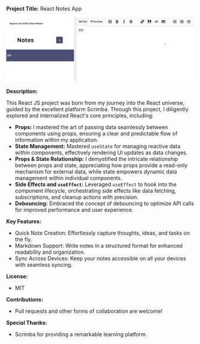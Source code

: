 **Project Title:** React Notes App

![screenshot of React Notes App](./Images/Notes%20screenshot.png)

**Description:**

This React JS project was born from my journey into the React universe, guided by the excellent platform Scrimba. Through this project, I diligently explored and internalized React's core principles, including:

- **Props:** I mastered the art of passing data seamlessly between components using props, ensuring a clear and predictable flow of information within my application.
- **State Management:** Mastered `useState` for managing reactive data within components, effectively rendering UI updates as data changes.
- **Props & State Relationship:** I demystified the intricate relationship between props and state, appreciating how props provide a read-only mechanism for external data, while state empowers dynamic data management within individual components.
- **Side Effects and `useEffect`:** Leveraged `useEffect` to hook into the component lifecycle, orchestrating side effects like data fetching, subscriptions, and cleanup actions with precision.
- **Debouncing:** Embraced the concept of debouncing to optimize API calls for improved performance and user experience.

**Key Features:**

- Quick Note Creation: Effortlessly capture thoughts, ideas, and tasks on the fly.
- Markdown Support: Write notes in a structured format for enhanced readability and organization.
- Sync Across Devices: Keep your notes accessible on all your devices with seamless syncing.

**License:**

- MIT

**Contributions:**

- Pull requests and other forms of collaboration are welcome!

**Special Thanks:**

- Scrimba for providing a remarkable learning platform.

